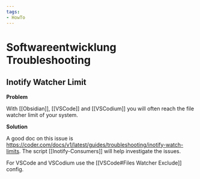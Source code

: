 ```yaml
---
tags:
- HowTo
---
```


# Softwareentwicklung Troubleshooting

## Inotify Watcher Limit

**Problem**

With [[Obsidian]], [[VSCode]] and [[VSCodium]] you will often reach the file watcher limit of your system.

**Solution**

A good doc on this issue is <https://coder.com/docs/v1/latest/guides/troubleshooting/inotify-watch-limits>. The script [[Inotify-Consumers]] will help investigate the issues.

For VSCode and VSCodium use the [[VSCode#Files Watcher Exclude]] config.
